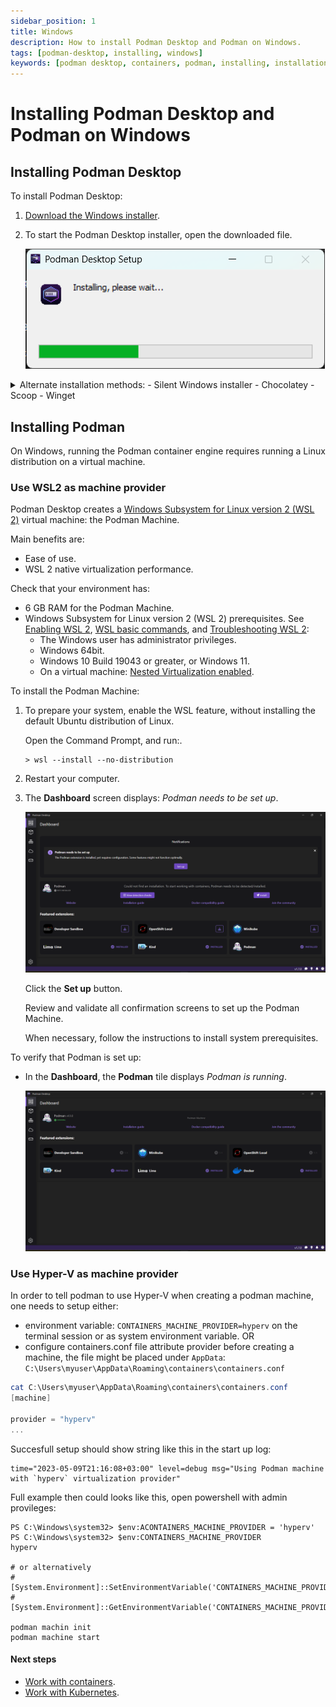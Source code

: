 ```yaml
---
sidebar_position: 1
title: Windows
description: How to install Podman Desktop and Podman on Windows.
tags: [podman-desktop, installing, windows]
keywords: [podman desktop, containers, podman, installing, installation, windows]
---
```


# Installing Podman Desktop and Podman on Windows

## Installing Podman Desktop

To install Podman Desktop:

1. [Download the Windows installer](/downloads/windows).

1. To start the Podman Desktop installer, open the downloaded file.

   ![Podman Desktop Setup installing](img/podman-desktop-setup-installing.png)

<details>
<summary>
Alternate installation methods:
- Silent Windows installer
- Chocolatey
- Scoop
- Winget
</summary>

#### Silent Windows installer

1. [Download the Windows installer](/downloads/windows).

1. To install without user interaction, run the Windows installer with the silent flag `/S` from the Command Prompt:

   ```shell-session
   > podman-desktop-1.6.4-setup-x64.exe /S
   ```

#### Chocolatey

1. Install the [Chocolatey package manager](https://chocolatey.org/install).

1. Install from the terminal:

   ```shell-session
   > choco install podman-desktop
   ```

#### Scoop package manager for Windows

1. [Install the Scoop package manager](https://github.com/ScoopInstaller/Install#readme).

1. Install from the terminal:

   ```shell-session
   > scoop bucket add extras
   > scoop install podman-desktop
   ```

#### Winget

1. [Install the Winget Package manager for Windows](https://aka.ms/getwinget).

1. Install from the terminal:

   ```shell-session
   > winget install -e --id RedHat.Podman-Desktop
   ```

</details>

## Installing Podman

On Windows, running the Podman container engine requires running a Linux distribution on a virtual machine.

### Use WSL2 as machine provider

Podman Desktop creates a [Windows Subsystem for Linux version 2 (WSL 2)](https://learn.microsoft.com/en-us/windows/wsl/about#what-is-wsl-2) virtual machine: the Podman Machine.

Main benefits are:

- Ease of use.
- WSL 2 native virtualization performance.

Check that your environment has:

- 6 GB RAM for the Podman Machine.
- Windows Subsystem for Linux version 2 (WSL 2) prerequisites. See [Enabling WSL 2](https://docs.microsoft.com/en-us/windows/wsl/install), [WSL basic commands](https://learn.microsoft.com/en-us/windows/wsl/basic-commands), and [Troubleshooting WSL 2](https://learn.microsoft.com/en-us/windows/wsl/troubleshooting#error-0x80370102-the-virtual-machine-could-not-be-started-because-a-required-feature-is-not-installed):
  - The Windows user has administrator privileges.
  - Windows 64bit.
  - Windows 10 Build 19043 or greater, or Windows 11.
  - On a virtual machine: [Nested Virtualization enabled](https://learn.microsoft.com/en-us/virtualization/hyper-v-on-windows/user-guide/nested-virtualization#configure-nested-virtualization).

To install the Podman Machine:

1. To prepare your system, enable the WSL feature, without installing the default Ubuntu distribution of Linux.

   Open the Command Prompt, and run:.

   ```shell-session
   > wsl --install --no-distribution
   ```

1. Restart your computer.

1. The **Dashboard** screen displays: _<Icon icon="fa-solid fa-info" size="lg" /> Podman needs to be set up_.

   ![Podman needs set up screen](img/dashboard-podman-needs-set-up.png)

   Click the **Set up** button.

   Review and validate all confirmation screens to set up the Podman Machine.

   When necessary, follow the instructions to install system prerequisites.

To verify that Podman is set up:

- In the **Dashboard**, the **Podman** tile displays _Podman is running_.

  ![Podman is running screen](img/dashboard-podman-is-running.png)

### Use Hyper-V as machine provider

In order to tell podman to use Hyper-V when creating a podman machine, one needs to setup either:

- environment variable: `CONTAINERS_MACHINE_PROVIDER=hyperv` on the terminal session or as system environment variable.
  OR
- configure containers.conf file attribute provider before creating a machine, the file might be placed under `AppData`: `C:\Users\myuser\AppData\Roaming\containers\containers.conf`

```powershell
cat C:\Users\myuser\AppData\Roaming\containers\containers.conf
[machine]

provider = "hyperv"
...
```

Succesfull setup should show string like this in the start up log:

```
time="2023-05-09T21:16:08+03:00" level=debug msg="Using Podman machine with `hyperv` virtualization provider"
```

Full example then could looks like this, open powershell with admin provileges:

```
PS C:\Windows\system32> $env:ACONTAINERS_MACHINE_PROVIDER = 'hyperv'
PS C:\Windows\system32> $env:CONTAINERS_MACHINE_PROVIDER
hyperv

# or alternatively
# [System.Environment]::SetEnvironmentVariable('CONTAINERS_MACHINE_PROVIDER','hyperv')
# [System.Environment]::GetEnvironmentVariable('CONTAINERS_MACHINE_PROVIDER)

podman machin init
podman machine start
```

#### Next steps

- [Work with containers](/docs/containers).
- [Work with Kubernetes](/docs/kubernetes).
